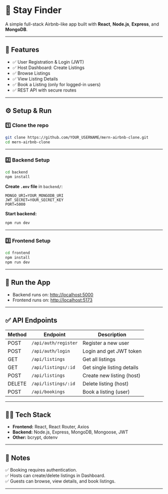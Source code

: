 
# 🏡 Stay Finder

A simple full-stack Airbnb-like app built with **React**, **Node.js**, **Express**, and **MongoDB**.

---

## 📌 Features

- ✅ User Registration & Login (JWT)
- ✅ Host Dashboard: Create Listings
- ✅ Browse Listings
- ✅ View Listing Details
- ✅ Book a Listing (only for logged-in users)
- ✅ REST API with secure routes

---

## ⚙️ Setup & Run

### 1️⃣ Clone the repo

```bash
git clone https://github.com/YOUR_USERNAME/mern-airbnb-clone.git
cd mern-airbnb-clone
```

---

### 2️⃣ Backend Setup

```bash
cd backend
npm install
```

**Create `.env` file** in `backend/`:

```env
MONGO_URI=YOUR_MONGODB_URI
JWT_SECRET=YOUR_SECRET_KEY
PORT=5000
```

**Start backend:**

```bash
npm run dev
```

---

### 3️⃣ Frontend Setup

```bash
cd frontend
npm install
npm run dev
```

---

## 🚀 Run the App

- Backend runs on: [http://localhost:5000](http://localhost:5000)
- Frontend runs on: [http://localhost:5173](http://localhost:5173)

---

## ✅ API Endpoints

| Method | Endpoint             | Description                |
|--------|----------------------|----------------------------|
| POST   | `/api/auth/register` | Register a new user        |
| POST   | `/api/auth/login`    | Login and get JWT token    |
| GET    | `/api/listings`      | Get all listings           |
| GET    | `/api/listings/:id`  | Get single listing details |
| POST   | `/api/listings`      | Create new listing (host)  |
| DELETE | `/api/listings/:id`  | Delete listing (host)      |
| POST   | `/api/bookings`      | Book a listing (user)      |

---

## 🧑‍💻 Tech Stack

- **Frontend:** React, React Router, Axios
- **Backend:** Node.js, Express, MongoDB, Mongoose, JWT
- **Other:** bcrypt, dotenv

---

## 📌 Notes

✅ Booking requires authentication.  
✅ Hosts can create/delete listings in Dashboard.  
✅ Guests can browse, view details, and book listings.

---
